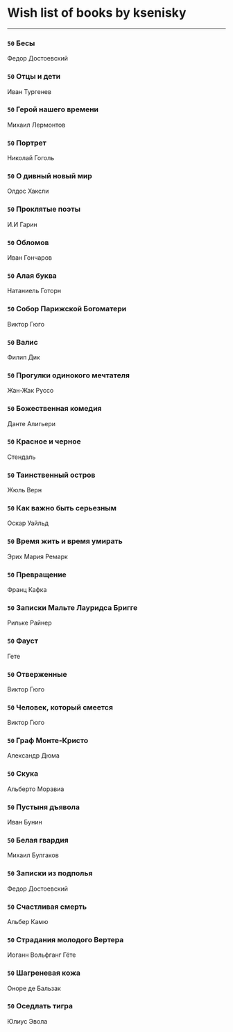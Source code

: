 # Wish list of books by ksenisky
---

### `50` Бесы
Федор Достоевский

### `50` Отцы и дети
Иван Тургенев

### `50` Герой нашего времени
Михаил Лермонтов

### `50` Портрет
Николай Гоголь

### `50` О дивный новый мир
Олдос Хаксли

### `50` Проклятые поэты
И.И Гарин

### `50` Обломов
Иван Гончаров

### `50` Алая буква
Натаниель Готорн

### `50` Собор Парижской Богоматери
Виктор Гюго

### `50` Валис
Филип Дик

### `50` Прогулки одинокого мечтателя
Жан-Жак Руссо

### `50` Божественная комедия
Данте Алигьери

### `50` Красное и черное
Стендаль

### `50` Таинственный остров
Жюль Верн

### `50` Как важно быть серьезным
Оскар Уайльд

### `50` Время жить и время умирать
Эрих Мария Ремарк

### `50` Превращение
Франц Кафка

### `50` Записки Мальте Лауридса Бригге
Рильке Райнер

### `50` Фауст
Гете

### `50` Отверженные
Виктор Гюго

### `50` Человек, который смеется
Виктор Гюго

### `50` Граф Монте-Кристо
Александр Дюма

### `50` Скука
Альберто Моравиа

### `50` Пустыня дъявола
Иван Бунин

### `50` Белая гвардия
Михаил Булгаков

### `50` Записки из подполья
Федор Достоевский

### `50` Счастливая смерть
Альбер Камю

### `50` Страдания молодого Вертера
Иоганн Вольфганг Гёте

### `50` Шагреневая кожа
Оноре де Бальзак

### `50` Оседлать тигра
Юлиус Эвола

